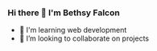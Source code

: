 ### Hi there 👋 I'm Bethsy Falcon
- 🌱 I'm learning web development
- 👯 I’m looking to collaborate on projects

